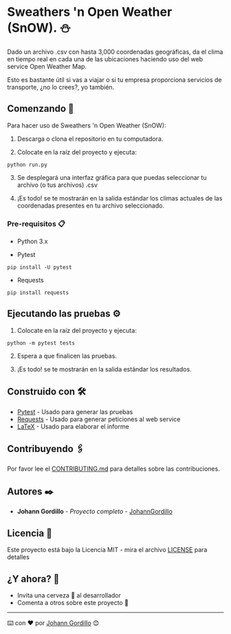 # Sweathers 'n Open Weather (SnOW). :snowman:

Dado un archivo .csv con hasta 3,000 coordenadas geográficas, da el clima en tiempo real
en cada una de las ubicaciones haciendo uso del web service Open Weather Map.

Esto es bastante útil si vas a viajar o si tu empresa proporciona servicios de transporte,
¿no lo crees?,
yo también.

## Comenzando 🚀

Para hacer uso de Sweathers 'n Open Weather (SnOW):

1. Descarga o clona el repositorio en tu computadora.

2. Colocate en la raíz del proyecto y ejecuta:
```
python run.py
```

3. Se desplegará una interfaz gráfica para que puedas seleccionar
tu archivo (o tus archivos) .csv

4. ¡Es todo! se te mostrarán en la salida estándar los climas
actuales de las coordenadas presentes en tu archivo seleccionado.

### Pre-requisitos 📋

* Python 3.x

* Pytest
```
pip install -U pytest
```

* Requests
```
pip install requests
```

## Ejecutando las pruebas ⚙️

1. Colocate en la raíz del proyecto y ejecuta:
```
python -m pytest tests
```

2. Espera a que finalicen las pruebas.

3. ¡Es todo! se te mostrarán en la salida estándar los resultados.

## Construido con 🛠️

* [Pytest](https://docs.pytest.org/en/latest/) - Usado para generar las pruebas
* [Requests](https://2.python-requests.org/en/master/) - Usado para generar peticiones al web service
* [LaTeX](https://www.latex-project.org/) - Usado para elaborar el informe

## Contribuyendo 🖇️

Por favor lee el [CONTRIBUTING.md](CONTRIBUTING.md) para detalles
sobre las contribuciones.

## Autores ✒️

* **Johann Gordillo** - *Proyecto completo* - [JohannGordillo](https://github.com/JohannGordillo)

## Licencia 📄

Este proyecto está bajo la Licencia MIT - mira el archivo [LICENSE](LICENSE) para detalles

## ¿Y ahora? 🎁

* Invita una cerveza 🍺 al desarrollador
* Comenta a otros sobre este proyecto 📢

---
⌨️ con ❤️ por [Johann Gordillo](https://github.com/JohannGordillo) 😊
